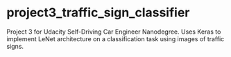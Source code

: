 # project3_traffic_sign_classifier
Project 3 for Udacity Self-Driving Car Engineer Nanodegree. Uses Keras to implement LeNet architecture on a classification task using images of traffic signs.
